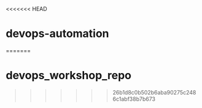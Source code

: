 <<<<<<< HEAD
# devops-automation
=======
# devops_workshop_repo
>>>>>>> 26b1d8c0b502b6aba90275c2486c1abf38b7b673
